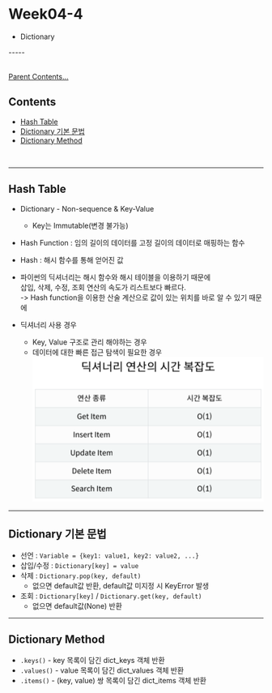 # Week04-4
-   Dictionary

<link rel="stylesheet" href="../../css/my_style.css">
-----

<br>[Parent Contents...](../../../README.md/#til-today-i-learned)

## Contents
- [Hash Table](#hash-table)
- [Dictionary 기본 문법](#dictionary-기본-문법)
- [Dictionary Method](#dictionary-method)

<br>

-----

## Hash Table
-   Dictionary - <span class="s_red">Non-sequence &  Key-Value</span>
    +   Key는 Immutable(변경 불가능)
-   Hash Function : 임의 길이의 데이터를 고정 길이의 데이터로 매핑하는 함수
-   Hash : 해시 함수를 통해 얻어진 값
-   파이썬의 딕셔너리는 해시 함수와 해시 테이블을 이용하기 때문에 
<br>삽입, 삭제, 수정, 조회 <span class="s_red">연산의 속도가 리스트보다 빠르다.</span>
<br> -> Hash function을 이용한 산술 계산으로 값이 있는 위치를 바로 알 수 있기 때문에

-   딕셔너리 사용 경우
    +   Key, Value 구조로 관리 해야하는 경우
    +   데이터에 대한 빠른 접근 탐색이 필요한 경우
    ![Time complexity of Dictionary method](assets/01.png)

-----

## Dictionary 기본 문법
-   선언        : `Variable = {key1: value1, key2: value2, ...}`
-   삽입/수정   : `Dictionary[key] = value`
-   삭제        : `Dictionary.pop(key, default)`
    +   없으면 default값 반환, default값 미지정 시 KeyError 발생
-   조회        : `Dictionary[key]` / `Dictionary.get(key, default)`
    +   없으면 default값(None) 반환

-----

## Dictionary Method
-   `.keys()` - key 목록이 담긴 dict_keys 객체 반환
-   `.values()` - value 목록이 담긴 dict_values 객체 반환
-   `.items()` - (key, value) 쌍 목록이 담긴 dict_items 객체 반환
